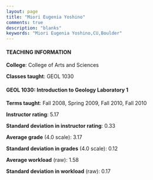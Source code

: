```yaml
---
layout: page
title: "Miori Eugenia Yoshino" 
comments: true
description: "blanks"
keywords: "Miori Eugenia Yoshino,CU,Boulder"
---
```

<head>
<script src="https://ajax.googleapis.com/ajax/libs/jquery/2.1.3/jquery.min.js"></script>
<script src="https://dl.dropboxusercontent.com/s/pc42nxpaw1ea4o9/highcharts.js?dl=0"></script>
<!-- <script src="../assets/js/highcharts.js"></script> -->
<style type="text/css">@font-face {
	font-family: "Bebas Neue";
	src: url(https://www.filehosting.org/file/details/544349/BebasNeue Regular.otf) format("opentype");
	}
	h1.Bebas { 
		font-family: "Bebas Neue", Verdana, Tahoma;
	}
</style>
</head>
	   
#### TEACHING INFORMATION

**College**: College of Arts and Sciences

**Classes taught**: GEOL 1030

#### GEOL 1030: Introduction to Geology Laboratory 1

**Terms taught**: Fall 2008, Spring 2009, Fall 2010, Fall 2010

**Instructor rating**: 5.17

**Standard deviation in instructor rating**: 0.33

**Average grade** (4.0 scale): 3.17

**Standard deviation in grades** (4.0 scale): 0.12

**Average workload** (raw): 1.58

**Standard deviation in workload** (raw): 0.17

